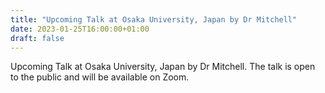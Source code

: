 ```yaml
---
title: "Upcoming Talk at Osaka University, Japan by Dr Mitchell"
date: 2023-01-25T16:00:00+01:00
draft: false
---
```

Upcoming Talk at Osaka University, Japan by Dr Mitchell.
The talk is open to the public and will be available on Zoom.

